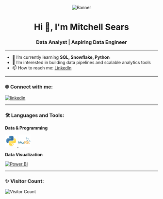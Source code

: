 <!-- Banner Image -->
<p align="center">
  <img src="https://raw.githubusercontent.com/mitchellsears/mitchellsears/main/banner.png" alt="Banner" />
</p>

<h1 align="center">Hi 👋, I'm Mitchell Sears</h1>
<h3 align="center">Data Analyst | Aspiring Data Engineer</h3>

---

- 🌱 I’m currently learning **SQL, Snowflake, Python**
- 🔭 I’m interested in building data pipelines and scalable analytics tools
- 📫 How to reach me: [LinkedIn](https://www.linkedin.com/in/mitchellsears/)

---

<h3 align="left">🌐 Connect with me:</h3>
<p align="left">
  <a href="https://www.linkedin.com/in/mitchellsears/" target="blank">
    <img align="center" src="https://img.shields.io/badge/LinkedIn-blue?style=for-the-badge&logo=linkedin&logoColor=white" alt="linkedin" />
  </a>
</p>

---

<h3 align="left">🛠️ Languages and Tools:</h3>

**Data & Programming**
<p align="left">
  <a href="https://www.python.org" target="_blank" rel="noreferrer">
    <img src="https://raw.githubusercontent.com/devicons/devicon/master/icons/python/python-original.svg" alt="Python" title="Python" width="40" height="40"/>
  </a>
  <a href="https://www.mysql.com/" target="_blank" rel="noreferrer">
    <img src="https://raw.githubusercontent.com/devicons/devicon/master/icons/mysql/mysql-original-wordmark.svg" alt="MySQL" title="MySQL" width="40" height="40"/>
  </a>
</p>

**Data Visualization**
<p align="left">
  <a href="https://powerbi.microsoft.com/" target="_blank" rel="noreferrer">
    <img src="https://upload.wikimedia.org/wikipedia/commons/c/cf/New_Power_BI_Logo.svg" alt="Power BI" title="Power BI" width="40" height="40"/>
  </a>
</p>

---

<h3 align="left">✨ Visitor Count:</h3>
<p align="left">
  <img src="https://komarev.com/ghpvc/?username=mitchellsears&label=Profile%20views&color=0e75b6&style=flat" alt="Visitor Count" />
</p>

